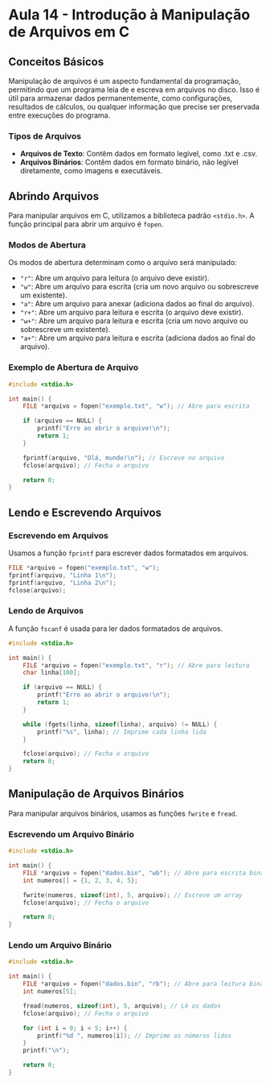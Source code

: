 # Aula 14 - Introdução à Manipulação de Arquivos em C

## Conceitos Básicos

Manipulação de arquivos é um aspecto fundamental da programação, permitindo que um programa leia de e escreva em arquivos no disco. Isso é útil para armazenar dados permanentemente, como configurações, resultados de cálculos, ou qualquer informação que precise ser preservada entre execuções do programa.

### Tipos de Arquivos

- **Arquivos de Texto**: Contêm dados em formato legível, como .txt e .csv.
- **Arquivos Binários**: Contêm dados em formato binário, não legível diretamente, como imagens e executáveis.

## Abrindo Arquivos

Para manipular arquivos em C, utilizamos a biblioteca padrão `<stdio.h>`. A função principal para abrir um arquivo é `fopen`.

### Modos de Abertura

Os modos de abertura determinam como o arquivo será manipulado:

- `"r"`: Abre um arquivo para leitura (o arquivo deve existir).
- `"w"`: Abre um arquivo para escrita (cria um novo arquivo ou sobrescreve um existente).
- `"a"`: Abre um arquivo para anexar (adiciona dados ao final do arquivo).
- `"r+"`: Abre um arquivo para leitura e escrita (o arquivo deve existir).
- `"w+"`: Abre um arquivo para leitura e escrita (cria um novo arquivo ou sobrescreve um existente).
- `"a+"`: Abre um arquivo para leitura e escrita (adiciona dados ao final do arquivo).

### Exemplo de Abertura de Arquivo

```c
#include <stdio.h>

int main() {
    FILE *arquivo = fopen("exemplo.txt", "w"); // Abre para escrita

    if (arquivo == NULL) {
        printf("Erro ao abrir o arquivo!\n");
        return 1;
    }

    fprintf(arquivo, "Olá, mundo!\n"); // Escreve no arquivo
    fclose(arquivo); // Fecha o arquivo

    return 0;
}
```

## Lendo e Escrevendo Arquivos

### Escrevendo em Arquivos

Usamos a função `fprintf` para escrever dados formatados em arquivos.

```c
FILE *arquivo = fopen("exemplo.txt", "w");
fprintf(arquivo, "Linha 1\n");
fprintf(arquivo, "Linha 2\n");
fclose(arquivo);
```

### Lendo de Arquivos

A função `fscanf` é usada para ler dados formatados de arquivos.

```c
#include <stdio.h>

int main() {
    FILE *arquivo = fopen("exemplo.txt", "r"); // Abre para leitura
    char linha[100];

    if (arquivo == NULL) {
        printf("Erro ao abrir o arquivo!\n");
        return 1;
    }

    while (fgets(linha, sizeof(linha), arquivo) != NULL) {
        printf("%s", linha); // Imprime cada linha lida
    }

    fclose(arquivo); // Fecha o arquivo
    return 0;
}
```

## Manipulação de Arquivos Binários

Para manipular arquivos binários, usamos as funções `fwrite` e `fread`.

### Escrevendo um Arquivo Binário

```c
#include <stdio.h>

int main() {
    FILE *arquivo = fopen("dados.bin", "wb"); // Abre para escrita binária
    int numeros[] = {1, 2, 3, 4, 5};

    fwrite(numeros, sizeof(int), 5, arquivo); // Escreve um array
    fclose(arquivo); // Fecha o arquivo

    return 0;
}
```

### Lendo um Arquivo Binário

```c
#include <stdio.h>

int main() {
    FILE *arquivo = fopen("dados.bin", "rb"); // Abre para leitura binária
    int numeros[5];

    fread(numeros, sizeof(int), 5, arquivo); // Lê os dados
    fclose(arquivo); // Fecha o arquivo

    for (int i = 0; i < 5; i++) {
        printf("%d ", numeros[i]); // Imprime os números lidos
    }
    printf("\n");

    return 0;
}
```
